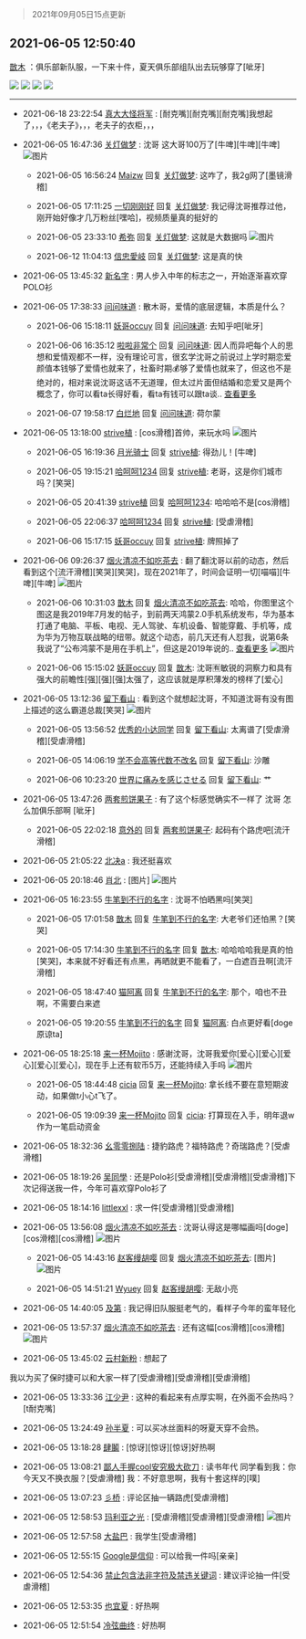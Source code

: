 > 2021年09月05日15点更新
<link rel="stylesheet" href="https://cdn.jsdelivr.net/gh/taotie6/sampleJSON@main/css/photo_show.css">


 ## 2021-06-05 12:50:40 

 [㪚木](https://www.coolapk.com/feed/27493782?shareKey=MjExODBiNGFhZmQxNjEzMTc4MTM~) ：俱乐部新队服，一下来十件，夏天俱乐部组队出去玩够穿了[呲牙] 

<div class="album">
<img class="img-item" src="https://image.coolapk.com/feed/2021/0605/12/1081091_2553632f_8636_7575@3840x2160.jpeg" />
<img class="img-item" src="https://image.coolapk.com/feed/2021/0605/12/1081091_cb12d67f_8636_7577@3316x1864.jpeg" />
<img class="img-item" src="https://image.coolapk.com/feed/2021/0605/12/1081091_0faa074e_8636_7583@3672x2064.jpeg" />
<img class="img-item" src="https://image.coolapk.com/feed/2021/0605/12/1081091_e9badfb8_8636_7594@3340x1876.jpeg" />
</div>

 ------- 

- 2021-06-18 23:22:54 [真大大怪将军](uid=1179270) : [耐克嘴][耐克嘴][耐克嘴]我想起了，，，《老夫子》，，，老夫子的衣柜，，， 

- 2021-06-05 16:47:36 [关灯做梦](uid=2195941) : 沈哥 这大哥100万了[牛啤][牛啤][牛啤] ![图片](https://image.coolapk.com/feed/2021/0605/16/2195941_2855_6944@750x1334.jpg)

    - 2021-06-05 16:56:24 [Maizw](uid=2147984) 回复 [关灯做梦](uid=2195941): 这咋了，我2g网了[墨镜滑稽] 

    - 2021-06-05 17:11:25 [一切刚刚好](uid=701389) 回复 [关灯做梦](uid=2195941): 我记得沈哥推荐过他，刚开始好像才几万粉丝[嘿哈]，视频质量真的挺好的 

    - 2021-06-05 23:33:10 [希弥](uid=784276) 回复 [关灯做梦](uid=2195941): 这就是大数据吗 ![图片](https://image.coolapk.com/feed/2021/0605/23/784276_7190_0694@506x518.png)

    - 2021-06-12 11:04:13 [信忠愛岐](uid=1109522) 回复 [关灯做梦](uid=2195941): 这是真的快 

- 2021-06-05 13:45:32 [新名字](uid=1651051) : 男人步入中年的标志之一，开始逐渐喜欢穿POLO衫 

- 2021-06-05 17:38:33 [问问味道](uid=1618747) : 散木哥，爱情的底层逻辑，本质是什么？ 

    - 2021-06-06 15:18:11 [妖哥occuy](uid=1388591) 回复 [问问味道](uid=1618747): 去知乎吧[呲牙] 

    - 2021-06-06 16:35:12 [啦啦非常个](uid=2011605) 回复 [问问味道](uid=1618747): 因人而异吧每个人的思想和爱情观都不一样，没有理论可言，很玄学沈哥之前说过上学时期恋爱颜值本钱够了爱情也就来了，社畜时期💰够了爱情也就来了，但这也不是绝对的，相对来说沈哥这话不无道理，但太过片面但结婚和恋爱又是两个概念了，你可以看ta长得好看，看ta有钱可以跟ta谈.. <a href="/feed/replyList?id=209330486">查看更多</a> 

    - 2021-06-07 19:58:17 [白烂地](uid=2557325) 回复 [问问味道](uid=1618747): 荷尔蒙 

- 2021-06-05 13:18:00 [strive植](uid=1468928) : [cos滑稽]首帅，来玩水吗 ![图片](https://image.coolapk.com/feed/2021/0605/13/1468928_2faa3748_0265_9349@326x576.gif)

    - 2021-06-05 16:19:36 [月光骑士](uid=2632367) 回复 [strive植](uid=1468928): 得劲儿！[牛啤] 

    - 2021-06-05 19:15:21 [哈呵呵1234](uid=2413755) 回复 [strive植](uid=1468928): 老哥，这是你们城市吗？[笑哭] 

    - 2021-06-05 20:41:39 [strive植](uid=1468928) 回复 [哈呵呵1234](uid=2413755): 哈哈哈不是[cos滑稽] 

    - 2021-06-05 22:06:37 [哈呵呵1234](uid=2413755) 回复 [strive植](uid=1468928): [受虐滑稽] 

    - 2021-06-06 15:17:15 [妖哥occuy](uid=1388591) 回复 [strive植](uid=1468928): 牌照掉了 

- 2021-06-06 09:26:37 [烟火清凉不如吃茶去](uid=4279524) : 翻了翻沈哥以前的动态，然后看到这个[流汗滑稽][笑哭][笑哭]，现在2021年了，时间会证明一切[喵喵][牛啤][牛啤] ![图片](https://image.coolapk.com/feed/2021/0606/09/4279524_284d97f0_2795_4729@540x13162.jpeg)

    - 2021-06-06 10:31:03 [㪚木](uid=1081091) 回复 [烟火清凉不如吃茶去](uid=4279524): 哈哈，你图里这个图这是我2019年7月发的帖子，到前两天鸿蒙2.0手机系统发布，华为基本打通了电脑、平板、电视、无人驾驶、车机设备、智能穿戴、手机等，成为华为万物互联战略的纽带。就这个动态，前几天还有人怼我，说第6条我说了“公布鸿蒙不是用在手机上”，但这是2019年说的.. <a href="/feed/replyList?id=209456315">查看更多</a> ![图片](https://image.coolapk.com/feed/2021/0606/10/1081091_aef51aaa_6662_076@1080x3660.jpeg)

    - 2021-06-06 15:15:02 [妖哥occuy](uid=1388591) 回复 [㪚木](uid=1081091): 沈哥🈶敏锐的洞察力和具有强大的前瞻性[强][强][强]太强了，这应该就是厚积薄发的榜样了[爱心] 

- 2021-06-05 13:12:36 [留下看山](uid=1654131) : 看到这个就想起沈哥，不知道沈哥有没有图上描述的这么霸道总裁[笑哭] ![图片](https://image.coolapk.com/feed/2021/0605/13/1654131_9955_71@750x1334.jpg)

    - 2021-06-05 13:56:52 [优秀的小达同学](uid=3114536) 回复 [留下看山](uid=1654131): 太离谱了[受虐滑稽][受虐滑稽] 

    - 2021-06-05 14:06:19 [学不会高等代数不改名](uid=3124305) 回复 [留下看山](uid=1654131): 沙雕 

    - 2021-06-06 10:23:20 [世界に痛みを感じさせる](uid=5662706) 回复 [留下看山](uid=1654131): 艹 

- 2021-06-05 13:47:26 [两套煎饼果子](uid=810336) : 有了这个标感觉确实不一样了 沈哥 怎么加俱乐部啊 [呲牙] 

    - 2021-06-05 22:02:18 [意外的](uid=1064856) 回复 [两套煎饼果子](uid=810336): 起码有个路虎吧[流汗滑稽] 

- 2021-06-05 21:05:22 [北决a](uid=1918537) : 我还挺喜欢 

- 2021-06-05 20:18:46 [肖北](uid=1156293) : [图片] ![图片](https://image.coolapk.com/feed/2021/0605/20/1156293_3ce09f4d_5525_9786@2340x1080.jpeg)

- 2021-06-05 16:23:55 [牛笔到不行的名字](uid=2374460) : 沈哥不怕晒黑吗[笑哭] 

    - 2021-06-05 17:01:58 [㪚木](uid=1081091) 回复 [牛笔到不行的名字](uid=2374460): 大老爷们还怕黑？[笑哭] 

    - 2021-06-05 17:14:30 [牛笔到不行的名字](uid=2374460) 回复 [㪚木](uid=1081091): 哈哈哈哈我是真的怕[笑哭]，本来就不好看还有点黑，再晒就更不能看了，一白遮百丑啊[流汗滑稽] 

    - 2021-06-05 18:47:40 [猫阿离](uid=491974) 回复 [牛笔到不行的名字](uid=2374460): 那个，咱也不丑啊，不需要白来遮 

    - 2021-06-05 19:20:55 [牛笔到不行的名字](uid=2374460) 回复 [猫阿离](uid=491974): 白点更好看[doge原谅ta] 

- 2021-06-05 18:25:18 [来一杯Mojito](uid=718339) : 感谢沈哥，沈哥我爱你[爱心][爱心][爱心][爱心][爱心]，现在手上还有软币5万，还能持续入手吗 ![图片](https://image.coolapk.com/feed/2021/0605/18/718339_622e7f48_8717_3673@1080x675.jpeg)

    - 2021-06-05 18:44:48 [cicia](uid=6177749) 回复 [来一杯Mojito](uid=718339): 拿长线不要在意短期波动，如果做t小心t飞了。 

    - 2021-06-05 19:09:39 [来一杯Mojito](uid=718339) 回复 [cicia](uid=6177749): 打算现在入手，明年退w作为一笔启动资金 

- 2021-06-05 18:32:36 [幺零零捌陆](uid=6463257) : 捷豹路虎？福特路虎？奇瑞路虎？[受虐滑稽] 

- 2021-06-05 18:19:26 [吴同學](uid=1320218) : 还是Polo衫[受虐滑稽][受虐滑稽][受虐滑稽]下次记得送我一件，今年可喜欢穿Polo衫了 

- 2021-06-05 18:14:16 [littlexxl](uid=3375580) : 求一件[受虐滑稽][受虐滑稽] 

- 2021-06-05 13:56:08 [烟火清凉不如吃茶去](uid=4279524) : 沈哥认得这是哪幅画吗[doge][cos滑稽][cos滑稽] ![图片](https://image.coolapk.com/feed/2021/0605/13/4279524_9c8db40e_2567_1875@2376x1080.jpeg)

    - 2021-06-05 14:43:16 [赵客缦胡嘤](uid=2186376) 回复 [烟火清凉不如吃茶去](uid=4279524): [图片] ![图片](https://image.coolapk.com/feed/2021/0605/14/2186376_627fe705_5395_3807@1079x1079.jpeg)

    - 2021-06-05 14:51:21 [Wyuey](uid=1753811) 回复 [赵客缦胡嘤](uid=2186376): 无敌小亮 

- 2021-06-05 14:40:05 [及第](uid=1119990) : 我记得旧队服挺老气的，看样子今年的蛮年轻化 

- 2021-06-05 13:57:37 [烟火清凉不如吃茶去](uid=4279524) : 还有这幅[cos滑稽][cos滑稽] ![图片](https://image.coolapk.com/feed/2021/0605/13/4279524_7e2e632f_2655_8937@2376x1080.jpeg)

- 2021-06-05 13:45:02 [云村新粉](uid=809098) : 想起了

我以为买了保时捷可以和大家一样了[受虐滑稽][受虐滑稽][受虐滑稽] 

- 2021-06-05 13:33:36 [江少尹](uid=3524927) : 这种的看起来有点厚实啊，在外面不会热吗？[t耐克嘴] 

- 2021-06-05 13:24:49 [孙半夏](uid=1851173) : 可以买冰丝面料的呀夏天穿不会热。 

- 2021-06-05 13:18:28 [肆鬮](uid=1256668) : [惊讶][惊讶][惊讶]好热啊 

- 2021-06-05 13:08:21 [鄙人手握cool安究极大砍刀](uid=2616582) : 读书年代
同学看到我：你今天又不换衣服？[受虐滑稽]
我：不好意思啊，我有十套这样的[噗] 

- 2021-06-05 13:07:23 [彡桥](uid=3740933) : 评论区抽一辆路虎[受虐滑稽] 

- 2021-06-05 12:58:53 [玛利亚之光](uid=3142203) : [受虐滑稽][受虐滑稽][受虐滑稽] ![图片](https://image.coolapk.com/feed/2021/0605/12/3142203_69714512_9132_3629@2557x1440.jpeg)

- 2021-06-05 12:57:58 [大盐巴](uid=1022718) : 我学生[受虐滑稽] 

- 2021-06-05 12:55:15 [Google是信仰](uid=853004) : 可以给我一件吗[亲亲] 

- 2021-06-05 12:54:36 [禁止包含法非字符及禁违关键词](uid=568901) : 建议评论抽一件[受虐滑稽] 

- 2021-06-05 12:53:35 [也宜夏](uid=525398) : 好热啊 

- 2021-06-05 12:51:54 [冷弦曲终](uid=1160149) : 好热啊 

